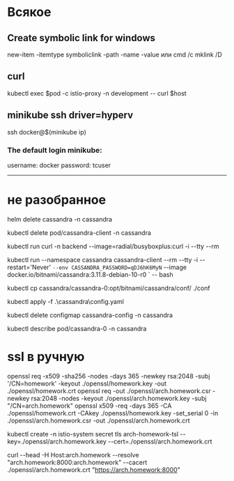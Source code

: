 # Всякое
## Create symbolic link for windows
new-item -itemtype symboliclink -path <path to location> -name <the name> -value <path to target>
или
cmd /c mklink /D <path of link> <path of target dir>


## curl
kubectl exec $pod -c istio-proxy -n development -- curl $host

## minikube ssh driver=hyperv
ssh docker@$(minikube ip)

### The default login minikube:
username: docker
password: tcuser 

---

# не разобранное
helm delete cassandra -n cassandra

kubectl delete pod/cassandra-client -n cassandra

kubectl run curl -n backend --image=radial/busyboxplus:curl -i --tty --rm

kubectl run --namespace cassandra cassandra-client --rm --tty -i --restart='Never' `
--env CASSANDRA_PASSWORD=qDJ6hK6MyN `
--image docker.io/bitnami/cassandra:3.11.8-debian-10-r0 `
-- bash 

kubectl cp cassandra/cassandra-0:opt/bitnami/cassandra/conf/ ./conf

kubectl apply -f .\cassandra\config.yaml 

kubectl delete configmap cassandra-config -n cassandra 

kubectl describe pod/cassandra-0 -n cassandra


# ssl в ручную
openssl req -x509 -sha256 -nodes -days 365 -newkey rsa:2048 -subj '/CN=homework' -keyout ./openssl/homework.key -out ./openssl/homework.crt
openssl req -out ./openssl/arch.homework.csr -newkey rsa:2048 -nodes -keyout ./openssl/arch.homework.key -subj "/CN=arch.homework"
openssl x509 -req -days 365 -CA ./openssl/homework.crt -CAkey ./openssl/homework.key -set_serial 0 -in ./openssl/arch.homework.csr -out ./openssl/arch.homework.crt

kubectl create -n istio-system secret tls arch-homework-tsl --key=./openssl/arch.homework.key --cert=./openssl/arch.homework.crt


curl --head -H Host:arch.homework --resolve "arch.homework:8000:arch.homework" --cacert ./openssl/arch.homework.crt "https://arch.homework:8000"  